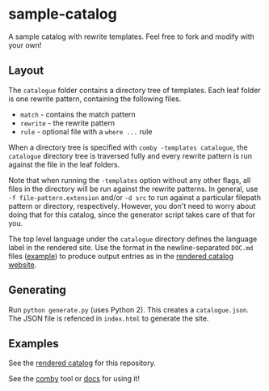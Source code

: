 # sample-catalog

A sample catalog with rewrite templates. Feel free to fork and modify with your own! 

## Layout

The `catalogue` folder contains a directory tree of templates. Each leaf folder is one rewrite pattern, containing the following files.

  - `match` - contains the match pattern
  - `rewrite` - the rewrite pattern
  - `rule` - optional file with a `where ...` rule

When a directory tree is specified with `comby -templates catalogue`, the `catalogue` directory tree is traversed fully and every rewrite pattern is run against the file in the leaf folders. 

Note that when running the `-templates` option without any other flags, all files in the directory will be run against the rewrite patterns. In general, use `-f file-pattern.extension` and/or `-d src` to run against a particular filepath pattern or directory, respectively. However, you don't need to worry about doing that for this catalog, since the generator script takes care of that for you.

The top level language under the `catalogue` directory defines the language label in the rendered site. Use the format in the newline-separated `DOC.md` files ([example](https://raw.githubusercontent.com/comby-tools/sample-catalog/master/catalogue/Dart/dart_style/prefer-is-empty/DOC.md)) to produce output entries as in the [rendered catalog website](https://catalog.comby.dev). 


## Generating

Run `python generate.py` (uses Python 2). This creates a `catalogue.json`. The JSON file is refenced in `index.html` to generate the site.

## Examples

See the [rendered catalog](https://catalog.comby.dev/) for this repository.

See the [comby](https://github.com/comby-tools/comby) tool or [docs](https://comby.dev/) for using it!


